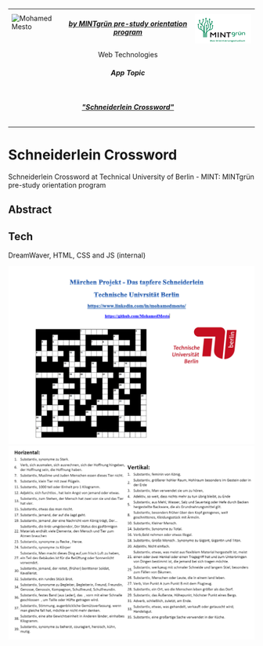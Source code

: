 <table border=0>
<tr border=0>
<td> <img align="left"  alt="Mohamed Mesto" width="100px" height='60px' src="https://www.ods.tu-berlin.de/fileadmin/Aperto_design/img/logo_01.gif"/> </td>
  <td align="center"> <h5><a href="https://www.fokus.fraunhofer.de/en">by MINTgrün pre-study orientation program</a></h5> </td>
  <td>  <img align="right"  alt="Mohamed Mesto" width="160px" height='60px' src="Images/mint.png"/></td>
</tr>
<tr border=0>
<td> </td><td  align="center">Web Technologies <br> <h5> App Topic </h5> </td><td> </td>
</tr>
<tr border=0>
<td> </td><td> </td><td> </td>
</tr>
  <tr>
    <td> </td>
<td align="center"><h5><a href="">"Schneiderlein Crossword"</a></h5></td>
    <td> </td>
</tr>
  <tr>
    <td> </td>  <td align="center"><a href=""> </a></td>
    <td> </td>
</tr>
</table>

# Schneiderlein Crossword
Schneiderlein Crossword at Technical University of Berlin - MINT: MINTgrün pre-study orientation program


## Abstract

 
## Tech
DreamWaver, HTML, CSS and JS (internal)
 


![](Images/CoverPhotoCrossWord-Schneiderlein-De.png)
![](Images/CW-schneiderlein.png)
